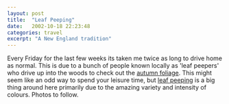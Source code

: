 ```yaml
---
layout: post
title:  "Leaf Peeping"
date:   2002-10-18 22:23:48
categories: travel
excerpt: "A New England tradition"
---
```

Every Friday for the last few weeks its taken me twice as long to drive home as normal. This is due to a bunch of people known locally as 'leaf peepers' who drive up into the woods to check out the <a href="http://gonewengland.about.com/library/blfoliagecentral.htm">autumn foliage</a>. This might seem like an odd way to spend your leisure time, but <a href="http://www.savvytraveler.com/show/features/1999/19990911/peeping.shtml">leaf peeping</a> is a big thing around here primarily due to the amazing variety and intensity of colours. Photos to follow.

